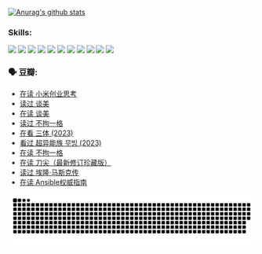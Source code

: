 
[![Anurag's github stats](https://github-readme-stats.vercel.app/api?username=w940853815)](https://github.com/anuraghazra/github-readme-stats)

### Skills:

<code><img height="32" src="https://cdn.jsdelivr.net/npm/simple-icons@v5/icons/python.svg"></code>
<code><img height="32" src="https://cdn.jsdelivr.net/npm/simple-icons@v5/icons/javascript.svg"></code>
<code><img height="32" src="https://cdn.jsdelivr.net/npm/simple-icons@v5/icons/django.svg"></code>
<code><img height="32" src="https://cdn.jsdelivr.net/npm/simple-icons@v5/icons/flask.svg"></code>
<code><img height="32" src="https://cdn.jsdelivr.net/npm/simple-icons@v5/icons/vuetify.svg"></code>
<code><img height="32" src="https://cdn.jsdelivr.net/npm/simple-icons@v5/icons/git.svg"></code>
<code><img height="32" src="https://cdn.jsdelivr.net/npm/simple-icons@v5/icons/docker.svg"></code>
<code><img height="32" src="https://cdn.jsdelivr.net/npm/simple-icons@v5/icons/postgresql.svg"></code>
<code><img height="32" src="https://cdn.jsdelivr.net/npm/simple-icons@v5/icons/elasticsearch.svg"></code>
<code><img height="32" src="https://cdn.jsdelivr.net/npm/simple-icons@v5/icons/macos.svg"></code>
<code><img height="32" src="https://cdn.jsdelivr.net/npm/simple-icons@v5/icons/linux.svg"></code>

### 🗣 豆瓣:

<!-- DOUBAN-ACTIVITIES:START -->
- [在读 小米创业思考](https://www.douban.com/people/136069238/status/4572047905/?_i=12520745)
- [读过 谈美](https://www.douban.com/people/136069238/status/4572047629/?_i=12520745)
- [在读 谈美](https://www.douban.com/people/136069238/status/4560861771/?_i=12520745)
- [读过 不拘一格](https://www.douban.com/people/136069238/status/4560861445/?_i=12520745)
- [在看 三体‎ (2023)](https://www.douban.com/people/136069238/status/4558185093/?_i=12520745)
- [看过 超异能族 무빙‎ (2023)](https://www.douban.com/people/136069238/status/4556824186/?_i=12520745)
- [在读 不拘一格](https://www.douban.com/people/136069238/status/4541712161/?_i=12520745)
- [在读 刀尖（最新修订珍藏版）](https://www.douban.com/people/136069238/status/4541711339/?_i=12520745)
- [读过 埃隆·马斯克传](https://www.douban.com/people/136069238/status/4541710351/?_i=12520745)
- [在读 Ansible权威指南](https://www.douban.com/people/136069238/status/4539151450/?_i=12520745)
<!-- DOUBAN-ACTIVITIES:END -->


![Snake animation](https://raw.githubusercontent.com/w940853815/w940853815/output/github-contribution-grid-snake.svg)

<!--
**w940853815/w940853815** is a ✨ _special_ ✨ repository because its `README.md` (this file) appears on your GitHub profile.

Here are some ideas to get you started:

- 🔭 I’m currently working on ...
- 🌱 I’m currently learning ...
- 👯 I’m looking to collaborate on ...
- 🤔 I’m looking for help with ...
- 💬 Ask me about ...
- 📫 How to reach me: ...
- 😄 Pronouns: ...
- ⚡ Fun fact: ...
-->
